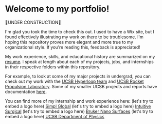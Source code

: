 # Welcome to my portfolio!
 
🚧UNDER CONSTRUCTION🚧

I'm glad you took the time to check this out. I used to have a Wix site, but I found effectively illustrating my work on there to be troublesome. I'm hoping this repository proves
more elegant and more true to my organizational style. If you're reading this, feedback is appreciated!

My work experience, skills, and educational history are summarized on my [resume](https://github.com/dibachi/portfolio/blob/main/Jack%20Dibachi%20Resume%2009_2021.pdf). I speak at length about each of my projects, jobs, and internships in their respective folders within this repository.

For example, to look at some of my major projects in undergrad, you can check out my work with the [UCSB Hyperloop team](https://github.com/dibachi/portfolio/tree/main/UCSB%20Hyperloop) and [UCSB Rocket Propulsion Laboratory](https://github.com/dibachi/portfolio/tree/main/Rocket%20Propulsion%20Laboratory). Some of my smaller UCSB projects and reports have documentation [here](https://github.com/dibachi/portfolio/tree/main/UCSB%20Projects%20and%20Reports).

You can find more of my internship and work experience here:
(let's try to embed a logo here)
[Simpl Global](https://github.com/dibachi/portfolio/tree/main/LZ%20Dark%20Matter%20Collaboration)
(let's try to embed a logo here)
[Intuitive Surgical](https://github.com/dibachi/portfolio/tree/main/LZ%20Dark%20Matter%20Collaboration)
(let's try to embed a logo here)
[Bruker Nano Surfaces](https://github.com/dibachi/portfolio/tree/main/LZ%20Dark%20Matter%20Collaboration)
(let's try to embed a logo here)
[UCSB Department of Physics](https://github.com/dibachi/portfolio/tree/main/LZ%20Dark%20Matter%20Collaboration) 
